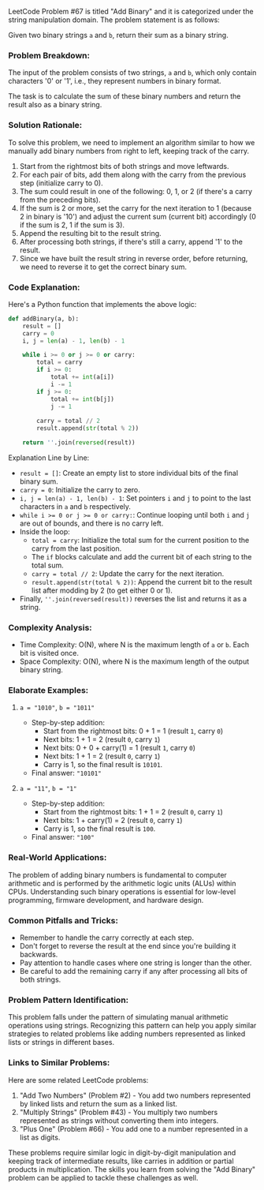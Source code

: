 LeetCode Problem #67 is titled "Add Binary" and it is categorized under the string manipulation domain. The problem statement is as follows:

Given two binary strings `a` and `b`, return their sum as a binary string.

### Problem Breakdown:

The input of the problem consists of two strings, `a` and `b`, which only contain characters '0' or '1', i.e., they represent numbers in binary format.

The task is to calculate the sum of these binary numbers and return the result also as a binary string.

### Solution Rationale:

To solve this problem, we need to implement an algorithm similar to how we manually add binary numbers from right to left, keeping track of the carry.

1. Start from the rightmost bits of both strings and move leftwards.
2. For each pair of bits, add them along with the carry from the previous step (initialize carry to 0).
3. The sum could result in one of the following: 0, 1, or 2 (if there's a carry from the preceding bits).
4. If the sum is 2 or more, set the carry for the next iteration to 1 (because 2 in binary is '10') and adjust the current sum (current bit) accordingly (0 if the sum is 2, 1 if the sum is 3).
5. Append the resulting bit to the result string.
6. After processing both strings, if there's still a carry, append '1' to the result.
7. Since we have built the result string in reverse order, before returning, we need to reverse it to get the correct binary sum.

### Code Explanation:

Here's a Python function that implements the above logic:

```python
def addBinary(a, b):
    result = []
    carry = 0
    i, j = len(a) - 1, len(b) - 1

    while i >= 0 or j >= 0 or carry:
        total = carry
        if i >= 0:
            total += int(a[i])
            i -= 1
        if j >= 0:
            total += int(b[j])
            j -= 1
            
        carry = total // 2
        result.append(str(total % 2))

    return ''.join(reversed(result))
```

Explanation Line by Line:

- `result = []`: Create an empty list to store individual bits of the final binary sum.
- `carry = 0`: Initialize the carry to zero.
- `i, j = len(a) - 1, len(b) - 1`: Set pointers `i` and `j` to point to the last characters in `a` and `b` respectively.
- `while i >= 0 or j >= 0 or carry:`: Continue looping until both `i` and `j` are out of bounds, and there is no carry left.
- Inside the loop:
  - `total = carry`: Initialize the total sum for the current position to the carry from the last position.
  - The `if` blocks calculate and add the current bit of each string to the total sum.
  - `carry = total // 2`: Update the carry for the next iteration.
  - `result.append(str(total % 2))`: Append the current bit to the result list after modding by 2 (to get either 0 or 1).
- Finally, `''.join(reversed(result))` reverses the list and returns it as a string.

### Complexity Analysis:

- Time Complexity: O(N), where N is the maximum length of `a` or `b`. Each bit is visited once.
- Space Complexity: O(N), where N is the maximum length of the output binary string.

### Elaborate Examples:

1. `a = "1010"`, `b = "1011"`
   - Step-by-step addition:
     - Start from the rightmost bits: 0 + 1 = 1 (result `1`, carry `0`)
     - Next bits: 1 + 1 = 2 (result `0`, carry `1`)
     - Next bits: 0 + 0 + carry(1) = 1 (result `1`, carry `0`)
     - Next bits: 1 + 1 = 2 (result `0`, carry `1`)
     - Carry is 1, so the final result is `10101`.
   - Final answer: `"10101"`

2. `a = "11"`, `b = "1"`
   - Step-by-step addition:
     - Start from the rightmost bits: 1 + 1 = 2 (result `0`, carry `1`)
     - Next bits: 1 + carry(1) = 2 (result `0`, carry `1`)
     - Carry is 1, so the final result is `100`.
   - Final answer: `"100"`

### Real-World Applications:

The problem of adding binary numbers is fundamental to computer arithmetic and is performed by the arithmetic logic units (ALUs) within CPUs. Understanding such binary operations is essential for low-level programming, firmware development, and hardware design.

### Common Pitfalls and Tricks:

- Remember to handle the carry correctly at each step.
- Don't forget to reverse the result at the end since you're building it backwards.
- Pay attention to handle cases where one string is longer than the other.
- Be careful to add the remaining carry if any after processing all bits of both strings.

### Problem Pattern Identification:

This problem falls under the pattern of simulating manual arithmetic operations using strings. Recognizing this pattern can help you apply similar strategies to related problems like adding numbers represented as linked lists or strings in different bases.

### Links to Similar Problems:

Here are some related LeetCode problems:

1. "Add Two Numbers" (Problem #2) - You add two numbers represented by linked lists and return the sum as a linked list.
2. "Multiply Strings" (Problem #43) - You multiply two numbers represented as strings without converting them into integers.
3. "Plus One" (Problem #66) - You add one to a number represented in a list as digits.

These problems require similar logic in digit-by-digit manipulation and keeping track of intermediate results, like carries in addition or partial products in multiplication. The skills you learn from solving the "Add Binary" problem can be applied to tackle these challenges as well.